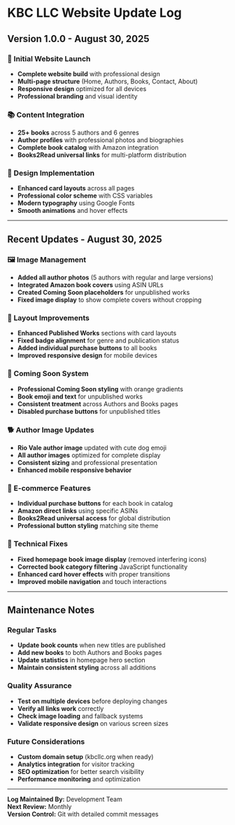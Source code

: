 # KBC LLC Website Update Log

## Version 1.0.0 - August 30, 2025

### 🚀 Initial Website Launch
- **Complete website build** with professional design
- **Multi-page structure** (Home, Authors, Books, Contact, About)
- **Responsive design** optimized for all devices
- **Professional branding** and visual identity

### 📚 Content Integration
- **25+ books** across 5 authors and 6 genres
- **Author profiles** with professional photos and biographies
- **Complete book catalog** with Amazon integration
- **Books2Read universal links** for multi-platform distribution

### 🎨 Design Implementation
- **Enhanced card layouts** across all pages
- **Professional color scheme** with CSS variables
- **Modern typography** using Google Fonts
- **Smooth animations** and hover effects

---

## Recent Updates - August 30, 2025

### 🖼️ Image Management
- **Added all author photos** (5 authors with regular and large versions)
- **Integrated Amazon book covers** using ASIN URLs
- **Created Coming Soon placeholders** for unpublished works
- **Fixed image display** to show complete covers without cropping

### 🎯 Layout Improvements
- **Enhanced Published Works** sections with card layouts
- **Fixed badge alignment** for genre and publication status
- **Added individual purchase buttons** to all books
- **Improved responsive design** for mobile devices

### 📖 Coming Soon System
- **Professional Coming Soon styling** with orange gradients
- **Book emoji and text** for unpublished works
- **Consistent treatment** across Authors and Books pages
- **Disabled purchase buttons** for unpublished titles

### 🐕 Author Image Updates
- **Rio Vale author image** updated with cute dog emoji
- **All author images** optimized for complete display
- **Consistent sizing** and professional presentation
- **Enhanced mobile responsive behavior**

### 🛒 E-commerce Features
- **Individual purchase buttons** for each book in catalog
- **Amazon direct links** using specific ASINs
- **Books2Read universal access** for global distribution
- **Professional button styling** matching site theme

### 🔧 Technical Fixes
- **Fixed homepage book image display** (removed interfering icons)
- **Corrected book category filtering** JavaScript functionality
- **Enhanced card hover effects** with proper transitions
- **Improved mobile navigation** and touch interactions

---

## Maintenance Notes

### Regular Tasks
- **Update book counts** when new titles are published
- **Add new books** to both Authors and Books pages
- **Update statistics** in homepage hero section
- **Maintain consistent styling** across all additions

### Quality Assurance
- **Test on multiple devices** before deploying changes
- **Verify all links work** correctly
- **Check image loading** and fallback systems
- **Validate responsive design** on various screen sizes

### Future Considerations
- **Custom domain setup** (kbcllc.org when ready)
- **Analytics integration** for visitor tracking
- **SEO optimization** for better search visibility
- **Performance monitoring** and optimization

---

**Log Maintained By:** Development Team  
**Next Review:** Monthly  
**Version Control:** Git with detailed commit messages
